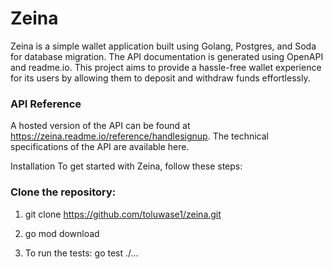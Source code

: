 # Zeina

Zeina is a simple wallet application built using Golang, Postgres, and Soda for database migration. The API documentation is generated using OpenAPI and readme.io. This project aims to provide a hassle-free wallet experience for its users by allowing them to deposit and withdraw funds effortlessly.



### API Reference
A hosted version of the API can be found at https://zeina.readme.io/reference/handlesignup. The technical specifications of the API are available here.

Installation
To get started with Zeina, follow these steps:

### Clone the repository:
1. git clone https://github.com/toluwase1/zeina.git

2. go mod download

3. To run the tests: go test ./...


